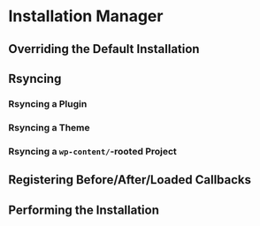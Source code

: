 # Installation Manager

## Overriding the Default Installation

## Rsyncing

### Rsyncing a Plugin

### Rsyncing a Theme

### Rsyncing a `wp-content/`-rooted Project

## Registering Before/After/Loaded Callbacks

## Performing the Installation